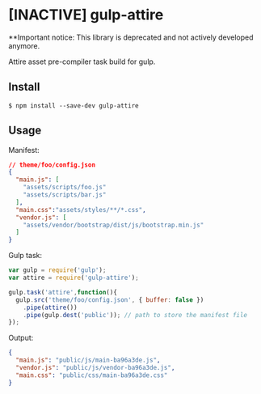 # [INACTIVE] gulp-attire

**Important notice: This library is deprecated and not actively developed anymore.

Attire asset pre-compiler task build for gulp.

## Install

```
$ npm install --save-dev gulp-attire
```

## Usage

Manifest:

```json
// theme/foo/config.json
{
  "main.js": [
    "assets/scripts/foo.js"
    "assets/scripts/bar.js"
  ],
  "main.css":"assets/styles/**/*.css",
  "vendor.js": [
    "assets/vendor/bootstrap/dist/js/bootstrap.min.js"
  ]
}
```

Gulp task:

```js
var gulp = require('gulp');
var attire = require('gulp-attire');

gulp.task('attire',function(){
  gulp.src('theme/foo/config.json', { buffer: false })
    .pipe(attire())
    .pipe(gulp.dest('public')); // path to store the manifest file
});
```

Output:

```json
{
  "main.js": "public/js/main-ba96a3de.js",
  "vendor.js": "public/js/vendor-ba96a3de.js",
  "main.css": "public/css/main-ba96a3de.css"
}
```
